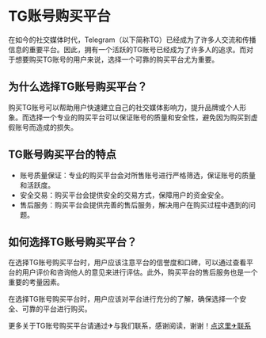 # TG账号购买平台

在如今的社交媒体时代，Telegram（以下简称TG）已经成为了许多人交流和传播信息的重要平台。因此，拥有一个活跃的TG账号已经成为了许多人的追求。而对于想要购买TG账号的用户来说，选择一个可靠的购买平台尤为重要。

## 为什么选择TG账号购买平台？

购买TG账号可以帮助用户快速建立自己的社交媒体影响力，提升品牌或个人形象。而选择一个专业的购买平台可以保证账号的质量和安全性，避免因为购买到虚假账号而造成的损失。

## TG账号购买平台的特点

- 账号质量保证：专业的购买平台会对所售账号进行严格筛选，保证账号的质量和活跃度。
- 安全交易：购买平台会提供安全的交易方式，保障用户的资金安全。
- 售后服务：购买平台会提供完善的售后服务，解决用户在购买过程中遇到的问题。

## 如何选择TG账号购买平台？

在选择TG账号购买平台时，用户应该注意平台的信誉度和口碑，可以通过查看平台的用户评价和咨询他人的意见来进行评估。此外，购买平台的售后服务也是一个重要的考量因素。

在选择TG账号购买平台时，用户应该对平台进行充分的了解，确保选择一个安全、可靠的平台进行购买。

更多关于TG账号购买平台请通过✈与我们联系，感谢阅读，谢谢！[点这里✈联系](https://acc.k02.cc)